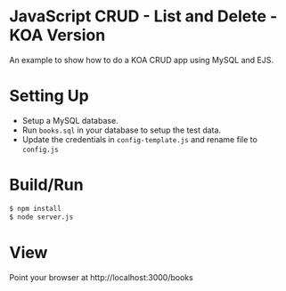 # JavaScript CRUD - List and Delete - KOA Version

An example to show how to do a KOA CRUD app using MySQL and EJS.

# Setting Up

* Setup a MySQL database.
* Run `books.sql` in your database to setup the test data.
* Update the credentials in `config-template.js` and rename file to `config.js`

# Build/Run

```sh
$ npm install
$ node server.js
```

# View
Point your browser at http://localhost:3000/books

